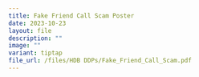 ```yaml
---
title: Fake Friend Call Scam Poster
date: 2023-10-23
layout: file
description: ""
image: ""
variant: tiptap
file_url: /files/HDB DDPs/Fake_Friend_Call_Scam.pdf
---
```

